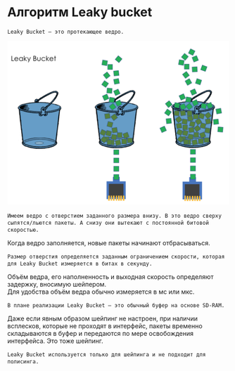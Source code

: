 # Алгоритм Leaky bucket

```text
Leaky Bucket — это протекающее ведро.
```

![](../../../.gitbook/assets/image%20%2826%29.png)

```text
Имеем ведро с отверстием заданного размера внизу. В это ведро сверху сыпятся/льются пакеты. А снизу они вытекают с постоянной битовой скоростью.  
```

Когда ведро заполняется, новые пакеты начинают отбрасываться.

```text
Размер отверстия определяется заданным ограничением скорости, которая для Leaky Bucket измеряется в битах в секунду.  
```

Объём ведра, его наполненность и выходная скорость определяют задержку, вносимую шейпером.  
Для удобства объём ведра обычно измеряется в мс или мкс.

```text
В плане реализации Leaky Bucket — это обычный буфер на основе SD-RAM.  
```

Даже если явным образом шейпинг не настроен, при наличии всплесков, которые не проходят в интерфейс, пакеты временно складываются в буфер и передаются по мере освобождения интерфейса. Это тоже шейпинг.

```text
Leaky Bucket используется только для шейпинга и не подходит для полисинга.
```

